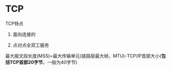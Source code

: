 # TCP

TCP特点

1. 面向连接的

2. 点对点全双工服务

最大报文段长度(MSS)=最大传输单元(链路层最大帧，MTU)-TCP/IP首部大小(**包括TCP首部20字节**，一般为40字节)


